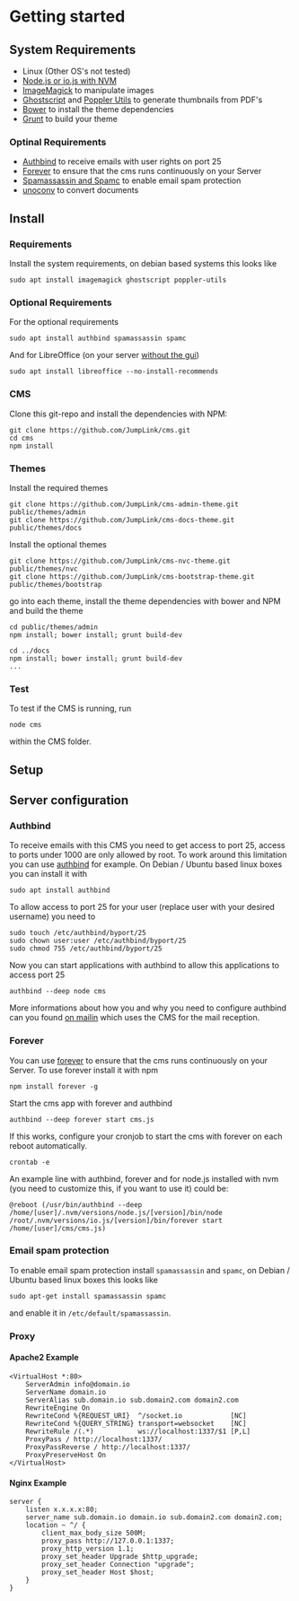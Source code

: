 # Getting started

## System Requirements
* Linux (Other OS's not tested)
* [Node.js or io.js with NVM](https://github.com/creationix/nvm)
* [ImageMagick](http://www.imagemagick.org/) to manipulate images
* [Ghostscript](http://www.ghostscript.com/) and [Poppler Utils](http://poppler.freedesktop.org/) to generate thumbnails from PDF's
* [Bower](http://bower.io/) to install the theme dependencies
* [Grunt](http://gruntjs.com/) to build your theme

### Optinal Requirements
* [Authbind](https://en.wikipedia.org/wiki/Authbind) to receive emails with user rights on port 25
* [Forever](https://github.com/foreverjs/forever) to ensure that the cms runs continuously on your Server
* [Spamassassin and Spamc](https://en.wikipedia.org/wiki/SpamAssassin) to enable email spam protection
* [unoconv](https://github.com/dagwieers/unoconv) to convert documents

## Install

### Requirements

Install the system requirements, on debian based systems this looks like

    sudo apt install imagemagick ghostscript poppler-utils

### Optional Requirements

For the optional requirements

    sudo apt install authbind spamassassin spamc

And for LibreOffice (on your server [without the gui](http://askubuntu.com/questions/519082/how-to-install-libre-office-without-gui))

    sudo apt install libreoffice --no-install-recommends

### CMS

Clone this git-repo and install the dependencies with NPM:

    git clone https://github.com/JumpLink/cms.git
    cd cms
    npm install

### Themes

Install the required themes

    git clone https://github.com/JumpLink/cms-admin-theme.git public/themes/admin
    git clone https://github.com/JumpLink/cms-docs-theme.git public/themes/docs

Install the optional themes

    git clone https://github.com/JumpLink/cms-nvc-theme.git public/themes/nvc
    git clone https://github.com/JumpLink/cms-bootstrap-theme.git public/themes/bootstrap

go into each theme, install the theme dependencies with bower and NPM and build the theme

    cd public/themes/admin
    npm install; bower install; grunt build-dev
    
    cd ../docs
    npm install; bower install; grunt build-dev
    ...
    
### Test

To test if the CMS is running, run

    node cms
    
within the CMS folder.

## Setup

## Server configuration

### Authbind

To receive emails with this CMS you need to get access to port 25, access to ports under 1000 are only allowed by root. To work around this limitation you can use [authbind](https://www.debian-administration.org/article/386/Running_network_services_as_a_non-root_user.) for example. On Debian / Ubuntu based linux boxes you can install it with

    sudo apt install authbind
    
To allow access to port 25 for your user (replace user with your desired username) you need to
    
    sudo touch /etc/authbind/byport/25
    sudo chown user:user /etc/authbind/byport/25
    sudo chmod 755 /etc/authbind/byport/25
    
Now you can start applications with authbind to allow this applications to access port 25

    authbind --deep node cms
    
More informations about how you and why you need to configure authbind can you found [on mailin](https://github.com/Flolagale/mailin) which uses the CMS for the mail reception.

### Forever
You can use [forever](https://github.com/foreverjs/forever) to ensure that the cms runs continuously on your Server. To use forever install it with npm

    npm install forever -g
    
Start the cms app with forever and authbind

    authbind --deep forever start cms.js

If this works, configure your cronjob to start the cms with forever on each reboot automatically.

    crontab -e
    
An example line with authbind, forever and for node.js installed with nvm (you need to customize this, if you want to use it) could be:

    @reboot (/usr/bin/authbind --deep /home/[user]/.nvm/versions/node.js/[version]/bin/node /root/.nvm/versions/io.js/[version]/bin/forever start /home/[user]/cms/cms.js)

### Email spam protection

To enable email spam protection install `spamassassin` and `spamc`, on Debian / Ubuntu based linux boxes this looks like

    sudo apt-get install spamassassin spamc

and enable it in `/etc/default/spamassassin`.

### Proxy

#### Apache2 Example

    <VirtualHost *:80>
        ServerAdmin info@domain.io
        ServerName domain.io
        ServerAlias sub.domain.io sub.domain2.com domain2.com
        RewriteEngine On
        RewriteCond %{REQUEST_URI}  ^/socket.io            [NC]
        RewriteCond %{QUERY_STRING} transport=websocket    [NC]
        RewriteRule /(.*)           ws://localhost:1337/$1 [P,L]
        ProxyPass / http://localhost:1337/
        ProxyPassReverse / http://localhost:1337/
        ProxyPreserveHost On
    </VirtualHost>

#### Nginx Example

    server {
        listen x.x.x.x:80;
        server_name sub.domain.io domain.io sub.domain2.com domain2.com;
        location ~ ^/ {
            client_max_body_size 500M;
            proxy_pass http://127.0.0.1:1337;
            proxy_http_version 1.1;
            proxy_set_header Upgrade $http_upgrade;
            proxy_set_header Connection "upgrade";
            proxy_set_header Host $host;
        }
    }
